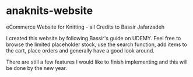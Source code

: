 # anaknits-website
eCommerce Website for Knitting - all Credits to Bassir Jafarzadeh

I created this website by following Bassir's guide on UDEMY. Feel free to browse the limited placeholder stock, use the search function, add items to the cart, place orders and generally have a good look around.

There are still a few features I would like to finish implementing and this will be done by the new year.
